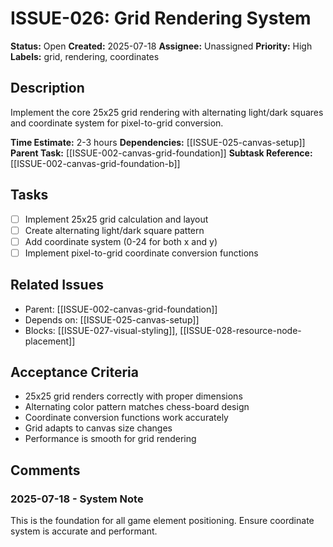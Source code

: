 # ISSUE-026: Grid Rendering System

**Status:** Open
**Created:** 2025-07-18
**Assignee:** Unassigned
**Priority:** High
**Labels:** grid, rendering, coordinates

## Description

Implement the core 25x25 grid rendering with alternating light/dark squares and coordinate system for pixel-to-grid conversion.

**Time Estimate:** 2-3 hours
**Dependencies:** [[ISSUE-025-canvas-setup]]
**Parent Task:** [[ISSUE-002-canvas-grid-foundation]]
**Subtask Reference:** [[ISSUE-002-canvas-grid-foundation-b]]

## Tasks

- [ ] Implement 25x25 grid calculation and layout
- [ ] Create alternating light/dark square pattern
- [ ] Add coordinate system (0-24 for both x and y)
- [ ] Implement pixel-to-grid coordinate conversion functions

## Related Issues

- Parent: [[ISSUE-002-canvas-grid-foundation]]
- Depends on: [[ISSUE-025-canvas-setup]]
- Blocks: [[ISSUE-027-visual-styling]], [[ISSUE-028-resource-node-placement]]

## Acceptance Criteria

- 25x25 grid renders correctly with proper dimensions
- Alternating color pattern matches chess-board design
- Coordinate conversion functions work accurately
- Grid adapts to canvas size changes
- Performance is smooth for grid rendering

## Comments

### 2025-07-18 - System Note

This is the foundation for all game element positioning. Ensure coordinate system is accurate and performant.
